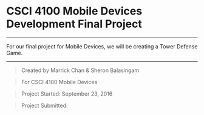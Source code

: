 # CSCI 4100 Mobile Devices Development Final Project

***

For our final project for Mobile Devices, we will be creating a Tower Defense Game.

***

> Created by Marrick Chan & Sheron Balasingam

> For CSCI 4100 Mobile Devices

> Project Started: September 23, 2016

> Project Submitted: